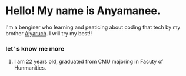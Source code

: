 **Hello! My name is Anyamanee.** 
===========
I'm a benginer who learning and peaticing about coding that tech by my brother <u>Aiyaruch</u>. I will try my best!!
### let' s know me more
1. I am 22 years old, graduated from CMU majoring in Facuty of Hunmanities.

